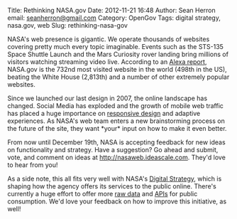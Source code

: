 Title: Rethinking NASA.gov
Date: 2012-11-21 16:48
Author: Sean Herron
email: seanherron@gmail.com
Category: OpenGov
Tags: digital strategy, nasa.gov, web
Slug: rethinking-nasa-gov

NASA's web presence is gigantic. We operate thousands of websites
covering pretty much every topic imaginable. Events such as the STS-135
Space Shuttle Launch and the Mars Curiosity rover landing bring millions
of visitors watching streaming video live. According to an [Alexa
report][], NASA.gov is the 732nd most visited website in the world
(498th in the US), beating the White House (2,813th) and a number of
other extremely popular websites.

Since we launched our last design in 2007, the online landscape has
changed. Social Media has exploded and the growth of mobile web traffic
has placed a huge importance on [responsive design][] and adaptive
experiences. As NASA's web team enters a new brainstorming process on
the future of the site, they want \*your\* input on how to make it even
better.

From now until December 19th, NASA is accepting feedback for new ideas
on functionality and strategy. Have a suggestion? Go ahead and submit,
vote, and comment on ideas at <http://nasaweb.ideascale.com>. They'd
love to hear from you!

As a side note, this all fits very well with NASA's [Digital
Strategy][], which is shaping how the agency offers its services to the
public online. There's currently a huge effort to offer more [raw
data][] and [APIs][] for public consumption. We'd love your feedback on
how to improve this initiative, as well!

  [Alexa report]: http://www.alexa.com/siteinfo/nasa.gov
  [responsive design]: http://www.alistapart.com/articles/responsive-web-design/
  [Digital Strategy]: http://www.nasa.gov/digitalstrategy
  [raw data]: http://data.nasa.gov
  [APIs]: http://www.nasa.gov/agency/digitalstrategy/section2.html#2-1
